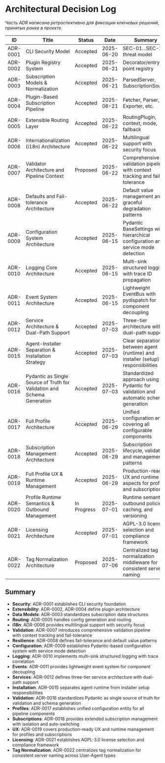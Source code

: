 # Architectural Decision Log

_Часть ADR написана ретроспективно для фиксации ключевых решений, принятых ранее в проекте._

| ID        | Title                                 | Status     | Date       | Summary                                 |
|-----------|---------------------------------------|------------|------------|-----------------------------------------|
| ADR-0001  | CLI Security Model                    | Accepted   | 2025-06-20 | SEC-01...SEC-10, threat model           |
| ADR-0002  | Plugin Registry System                | Accepted   | 2025-06-21 | Decorator/entry-point registry          |
| ADR-0003  | Subscription Models & Normalization   | Accepted   | 2025-06-21 | ParsedServer, SubscriptionSource        |
| ADR-0004  | Plugin-Based Subscription Pipeline    | Accepted   | 2025-06-21 | Fetcher, Parser, Exporter, etc.         |
| ADR-0005  | Extensible Routing Layer              | Accepted   | 2025-06-22 | RoutingPlugin, context, mode, fallback  |
| ADR-0006  | Internationalization (i18n) Architecture | Accepted   | 2025-06-22 | Multilingual support with security focus |
| ADR-0007  | Validator Architecture and Pipeline Context | Proposed | 2025-06-22 | Comprehensive validation pipeline with context tracking and fail-tolerance |
| ADR-0008  | Defaults and Fail-tolerance Architecture    | Accepted | 2025-06-22 | Default value management and graceful degradation patterns |
| ADR-0009  | Configuration System Architecture           | Accepted | 2025-06-15 | Pydantic BaseSettings with hierarchical configuration and service mode detection |
| ADR-0010  | Logging Core Architecture                   | Accepted | 2025-06-15 | Multi-sink structured logging with trace ID propagation |
| ADR-0011  | Event System Architecture                   | Accepted | 2025-06-15 | Lightweight EventBus with pydispatch for component decoupling |
| ADR-0012  | Service Architecture & Dual-Path Support    | Accepted | 2025-07-03 | Three-tier architecture with dual-path support |
| ADR-0015  | Agent-Installer Separation & Installation Strategy | Accepted | 2025-07-03 | Clear separation between agent (runtime) and installer (setup) responsibilities |
| ADR-0016  | Pydantic as Single Source of Truth for Validation and Schema Generation | Accepted | 2025-07-03 | Standardized approach using Pydantic for validation and automatic schema generation |
| ADR-0017  | Full Profile Architecture                    | Accepted | 2025-06-29 | Unified configuration entity covering all configurable components |
| ADR-0018  | Subscription Management Architecture         | Accepted | 2025-06-29 | Subscription lifecycle, validation, and management patterns |
| ADR-0019  | Full Profile UX & Runtime Management         | Accepted | 2025-06-29 | Production-ready UX and runtime aspects for profiles and subscriptions |
| ADR-0020  | Profile Runtime Semantics & Outbound Management | In Progress | 2025-07-01 | Runtime semantics, outbound policies, caching, and versioning |
| ADR-0021  | Licensing Architecture | Accepted | 2025-07-01 | AGPL-3.0 license selection and compliance framework |
| ADR-0022  | Tag Normalization Architecture | Proposed | 2025-07-06 | Centralized tag normalization middleware for consistent server naming |

## Summary
- **Security**: ADR-0001 establishes CLI security foundation
- **Extensibility**: ADR-0002, ADR-0004 define plugin architecture
- **Data Models**: ADR-0003 standardizes subscription data structures
- **Routing**: ADR-0005 handles config generation and routing
- **i18n**: ADR-0006 provides multilingual support with security focus
- **Validation**: ADR-0007 introduces comprehensive validation pipeline with context tracking and fail-tolerance
- **Resilience**: ADR-0008 defines fail-tolerance and default value patterns
- **Configuration**: ADR-0009 establishes Pydantic-based configuration system with service mode detection
- **Logging**: ADR-0010 implements multi-sink structured logging with trace correlation
- **Events**: ADR-0011 provides lightweight event system for component decoupling
- **Services**: ADR-0012 defines three-tier service architecture with dual-path support
- **Installation**: ADR-0015 separates agent runtime from installer setup responsibilities
- **Validation**: ADR-0016 standardizes Pydantic as single source of truth for validation and schema generation
- **Profiles**: ADR-0017 establishes unified configuration entity for all pipeline components
- **Subscriptions**: ADR-0018 provides extended subscription management with isolation and auto-switching
- **UX**: ADR-0019 covers production-ready UX and runtime management for profiles and subscriptions
- **Licensing**: ADR-0021 establishes AGPL-3.0 license selection and compliance framework
- **Tag Normalization**: ADR-0022 centralizes tag normalization for consistent server naming across User-Agent types
